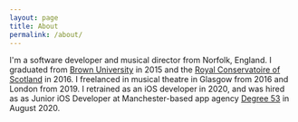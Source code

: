```yaml
---
layout: page
title: About
permalink: /about/
---
```


I'm a software developer and musical director from Norfolk, England. I graduated from [Brown University][brown] in 2015 and the [Royal Conservatoire of Scotland][rcs] in 2016. I freelanced in musical theatre in Glasgow from 2016 and London from 2019. I retrained as an iOS developer in 2020, and was hired as as Junior iOS Developer at Manchester-based app agency [Degree 53][degree53] in August 2020.

[brown]:    https://www.brown.edu
[rcs]:      https://www.rcs.ac.uk
[degree53]: https://www.degree53.com
